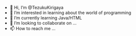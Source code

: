 - 👋 Hi, I’m @TezukuKirigaya
- 👀 I’m interested in learning about the world of programming
- 🌱 I’m currently learning Java/HTML
- 💞️ I’m looking to collaborate on ...
- 📫 How to reach me ...

<!---
TezukuKirigaya/TezukuKirigaya is a ✨ special ✨ repository because its `README.md` (this file) appears on your GitHub profile.
You can click the Preview link to take a look at your changes.
--->
